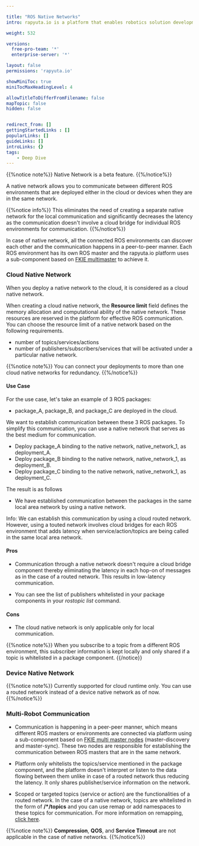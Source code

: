 ```yaml
---

title: "ROS Native Networks"
intro: rapyuta.io is a platform that enables robotics solution development by providing the necessary software infrastructure and facilitating the interaction between multiple stakeholders who contribute to the solution development.

weight: 532

versions:
  free-pro-team: '*'
  enterprise-server: '*'

layout: false
permissions: 'rapyuta.io'

showMiniToc: true
miniTocMaxHeadingLevel: 4

allowTitleToDifferFromFilename: false
mapTopic: false
hidden: false


redirect_from: []
gettingStartedLinks : []
popularLinks: []
guideLinks: []
introLinks: {}
tags:
    - Deep Dive
---
```

{{%notice note%}}
Native Network is a beta feature.
{{%/notice%}}

A native network allows you to communicate between different ROS environments that are deployed either in the cloud or devices when they are in the same network.  

{{%notice info%}}
This eliminates the need of creating a separate native network for the local communication and significantly decreases the latency as the communication doesn't involve a cloud bridge for individual ROS environments for communication.
{{%/notice%}}

In case of native network, all the connected ROS environments can discover each other and the communication happens in a peer-to-peer manner. Each ROS environment has its own ROS master and the rapyuta.io platform uses a sub-component based on [FKIE multimaster](https://github.com/fkie/multimaster_fkie) to achieve it.


### Cloud Native Network

When you deploy a native network to the cloud, it is considered as a cloud native network.

When creating a cloud native network, the **Resource limit** field defines the memory allocation and computational ability of the native network. These resources are reserved in the platform for effective ROS communication. You can choose the resource limit of a native network based on the following requirements.

* number of topics/services/actions
* number of publishers/subscribers/services that will be activated under a particular native network.

{{%notice note%}}
You can connect your deployments to more than one cloud native networks for redundancy.
{{%/notice%}}


#### Use Case

For the use case, let's take an example of 3 ROS packages: 

* package_A, package_B, and package_C are deployed in the cloud.

We want to establish communication between these 3 ROS packages.  To simplify this communication, you can use a native network that serves as the best medium for communication.

* Deploy package_A binding to the native network, native_network_1, as deployment_A.
* Deploy package_B binding to the native network, native_network_1, as deployment_B.
* Deploy package_C binding to the native network, native_network_1, as deployment_C.

The result is as follows

* We have established communication between the packages in the same local area network by using a native network.

Info: We can establish this communication by using a cloud routed network. However, using a touted network involves cloud bridges for each ROS environment that adds latency when service/action/topics are being called in the same local area network.

#### Pros 

* Communication through a native network doesn't require a cloud bridge component thereby eliminating the latency in each hop-on of messages as in the case of a routed network. This results in low-latency communication.

* You can see the list of publishers whitelisted in your package components in your *rostopic list* command.


#### Cons

* The cloud native network is only applicable only for local communication.


{{%notice note%}}
When you subscribe to a topic from a different ROS environment, this subscriber information is kept locally and only shared if a topic is whitelisted in a package component.
{{/notice}}


### Device Native Network

{{%notice note%}}
Currently supported for cloud runtime only. You can use a routed network instead of a device native network as of now. 
  {{%/notice%}}


### Multi-Robot Communication 

* Communication is happening in a peer-peer manner, which means different ROS masters or environments are connected via platform using a sub-component based on [FKIE multi master nodes](https://github.com/fkie/multimaster_fkie) (master-discovery and master-sync). These two nodes are responsible for establishing the communication between ROS masters that are in the same network.

* Platform only whitelists the topics/service mentioned in the package component, and the platform doesn't interpret or listen to the data flowing between them unlike in case of a routed network thus reducing the latency. It only shares publisher/service information on the network.

* Scoped or targeted topics (service or action) are the functionalities of a routed network. In the case of a native network, topics are whitelisted in the form of **/*/topics** and you can use remap or add namespaces to these topics for communication. For more information on remapping, [click here](http://wiki.ros.org/roslaunch/XML/remap). 


{{%notice note%}}
**Compression**, **QOS**, and **Service Timeout** are not applicable in the case of native networks. 
{{%/notice%}}
